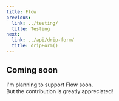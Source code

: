 ```yaml
---
title: Flow
previous:
  link: ../testing/
  title: Testing
next:
  link: ../api/drip-form/
  title: dripForm()
---
```


## Coming soon

I'm planning to support Flow soon.  
But the contribution is greatly appreciated!

